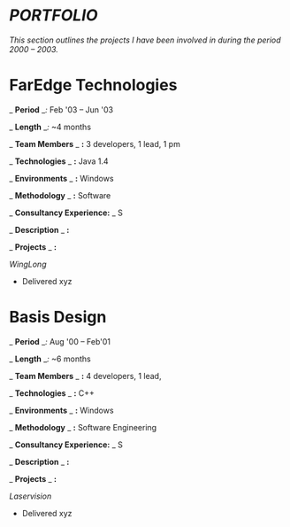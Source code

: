 # _PORTFOLIO_

_This section outlines the projects I have been involved in during the period 2000 – 2003._

# FarEdge Technologies

_ **Period** __:_ Feb &#39;03 – Jun &#39;03

_ **Length** __:_ ~4 months

_ **Team Members** _ **:** 3 developers, 1 lead, 1 pm

_ **Technologies** _ **:** Java 1.4

_ **Environments** _ **:** Windows

_ **Methodology** _ **:** Software

_ **Consultancy Experience:** _ S

_ **Description** _ **:**

_ **Projects** _ **:**

_WingLong_

- Delivered xyz

# Basis Design

_ **Period** __:_ Aug &#39;00 – Feb&#39;01

_ **Length** __:_ ~6 months

_ **Team Members** _ **:** 4 developers, 1 lead,

_ **Technologies** _ **:** C++

_ **Environments** _ **:** Windows

_ **Methodology** _ **:** Software Engineering

_ **Consultancy Experience:** _ S

_ **Description** _ **:**

_ **Projects** _ **:**

_Laservision_

- Delivered xyz
